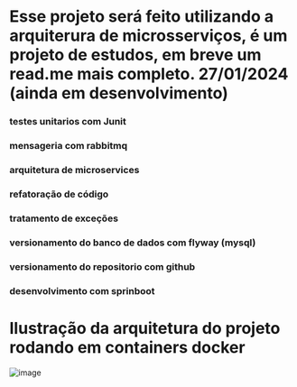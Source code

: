 # Esse projeto será feito utilizando a arquiterura de microsserviços, é um projeto de estudos, em breve um read.me mais completo. 27/01/2024 (ainda em desenvolvimento)

### testes unitarios com Junit
### mensageria com rabbitmq
### arquitetura de microservices
### refatoração de código
### tratamento de exceções
### versionamento do banco de dados com flyway (mysql)
### versionamento do repositorio com github
### desenvolvimento com sprinboot

# Ilustração da arquitetura do projeto rodando em containers docker

![image](https://github.com/im2back/Project-MicroserviceArchitecture/assets/117541466/32164ea1-41f8-49dc-bb3a-14c403376a1d)
